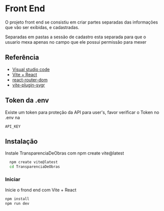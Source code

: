 
# Front End

O projeto front end se consistiu em criar partes separadas das informações que vão ser exibidas, e cadastradas.

Separadas em pastas a sessão de cadastro esta separada para que o usuario mexa apenas no campo que ele possui permissão para mexer
## Referência

 - [Visual studio code](https://code.visualstudio.com/)
 - [Vite + React](https://vitejs.dev/)
 - [react-router-dom](https://reactrouter.com/en/main)
 - [vite-plugin-svgr](https://www.npmjs.com/package/vite-plugin-svgr)

## Token da .env

Existe um token para proteção da API para user's, favor verificar o Token no .env na

`API_KEY`



## Instalação

Instale TransparenciaDeObras com npm create vite@latest

```bash
  npm create vite@latest
  cd TransparenciaDeObras
```
    
### Iniciar

Inicie o frond end com Vite + React

```bash 
npm install
npm run dev
```